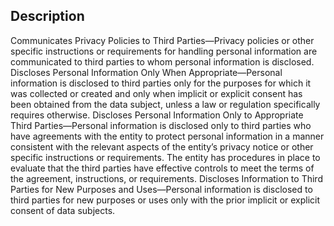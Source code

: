 ## Description

Communicates Privacy Policies to Third Parties—Privacy policies or other specific instructions or requirements for handling personal information are communicated to third parties to whom personal information is disclosed.
Discloses Personal Information Only When Appropriate—Personal information is disclosed to third parties only for the purposes for which it was collected or created and only when implicit or explicit consent has been obtained from the data subject, unless a law or regulation specifically requires otherwise.
Discloses Personal Information Only to Appropriate Third Parties—Personal information is disclosed only to third parties who have agreements with the entity to protect personal information in a manner consistent with the relevant aspects of the entity’s privacy notice or other specific instructions or requirements. The entity has procedures in place to evaluate that the third parties have effective controls to meet the terms of the agreement, instructions, or requirements.
Discloses Information to Third Parties for New Purposes and Uses—Personal information is disclosed to third parties for new purposes or uses only with the prior implicit or explicit consent of data subjects.
